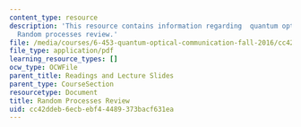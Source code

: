 ```yaml
---
content_type: resource
description: 'This resource contains information regarding  quantum optical communication:
  Random processes review.'
file: /media/courses/6-453-quantum-optical-communication-fall-2016/cc42ddeb6ecbebf44489373bacf631ea_MIT6_453F16_Random_Proc.pdf
file_type: application/pdf
learning_resource_types: []
ocw_type: OCWFile
parent_title: Readings and Lecture Slides
parent_type: CourseSection
resourcetype: Document
title: Random Processes Review
uid: cc42ddeb-6ecb-ebf4-4489-373bacf631ea
---
```

